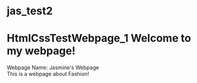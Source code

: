# jas_test2
HtmlCssTestWebpage_1
Welcome to my webpage!
====
Webpage Name: Jasmine's Webpage<br/>
This is a webpage about Fashion!
